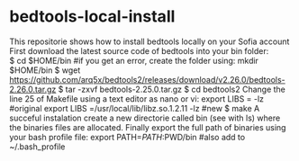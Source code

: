 # bedtools-local-install 
This repositorie shows how to install bedtools locally on your Sofia account \
First download the latest source code of bedtools into your bin folder: \
$ cd $HOME/bin #if you get an error, create the folder using: mkdir $HOME/bin
$ wget https://github.com/arq5x/bedtools2/releases/download/v2.26.0/bedtools-2.26.0.tar.gz 
$ tar -zxvf bedtools-2.25.0.tar.gz
$ cd bedtools2
Change the line 25 of Makefile using a text editor as nano or vi:
export LIBS             = -lz #original
export LIBS             =/usr/local/lib/libz.so.1.2.11 -lz #new
$ make
A succeful instalation create a new directorie called bin (see with ls) where the binaries files are allocated.
Finally export the full path of binaries using your bash profile file:
export PATH=$PATH:$PWD/bin #also add to ~/.bash_profile 

